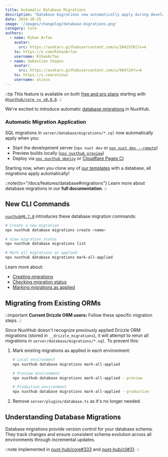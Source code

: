 ```yaml
---
title: Automatic Database Migrations
description: "Database migrations now automatically apply during development and deployment."
date: 2024-10-25
image: '/images/changelog/database-migrations.png'
category: Core
authors:
  - name: Rihan Arfan
    avatar:
      src: https://avatars.githubusercontent.com/u/20425781?v=4
    to: https://x.com/RihanArfan
    username: RihanArfan
  - name: Sebastien Chopin
    avatar: 
      src: https://avatars.githubusercontent.com/u/904724?v=4
    to: https://x.com/atinux
    username: atinux
---
```


::tip
This feature is available on both [free and pro plans](/pricing) starting with [`@nuxthub/core >= v0.8.0`](https://github.com/nuxt-hub/core/releases).
::

We're excited to introduce automatic [database migrations](/docs/features/database#migrations) in NuxtHub.

### Automatic Migration Application

SQL migrations in `server/database/migrations/*.sql` now automatically apply when you:
- Start the development server (`npx nuxt dev` or [`npx nuxt dev --remote`](/docs/getting-started/remote-storage))
- Preview builds locally ([`npx nuxthub preview`](/changelog/nuxthub-preview))
- Deploy via [`npx nuxthub deploy`](/docs/getting-started/deploy#nuxthub-cli) or [Cloudflare Pages CI](/docs/getting-started/deploy#cloudflare-pages-ci)

Starting now, when you clone any of [our templates](/templates) with a database, all migrations apply automatically!

::note{to="/docs/features/database#migrations"}
Learn more about database migrations in our **full documentation**.
::

## New CLI Commands

[`nuxthub@0.7.0`](https://github.com/nuxt-hub/cli) introduces these database migration commands:

```bash [Terminal]
# Create a new migration
npx nuxthub database migrations create <name>

# View migration status
npx nuxthub database migrations list

# Mark all migrations as applied
npx nuxthub database migrations mark-all-applied
```

Learn more about:
- [Creating migrations](/docs/features/database#creating-migrations)
- [Checking migration status](/docs/features/database#checking-migration-status)
- [Marking migrations as applied](/docs/features/database#marking-migrations-as-applied)

## Migrating from Existing ORMs

::important
**Current Drizzle ORM users:** Follow these specific migration steps.
::

Since NuxtHub doesn't recognize previously applied Drizzle ORM migrations (stored in `__drizzle_migrations`), it will attempt to rerun all migrations in `server/database/migrations/*.sql`. To prevent this:

1. Mark existing migrations as applied in each environment:

    ```bash [Terminal]
    # Local environment
    npx nuxthub database migrations mark-all-applied

    # Preview environment
    npx nuxthub database migrations mark-all-applied --preview

    # Production environment
    npx nuxthub database migrations mark-all-applied --production
    ```

2. Remove `server/plugins/database.ts` as it's no longer needed.

## Understanding Database Migrations

Database migrations provide version control for your database schema. They track changes and ensure consistent schema evolution across all environments through incremental updates.

::note
Implemented in [nuxt-hub/core#333](https://github.com/nuxt-hub/core/pull/333) and [nuxt-hub/cli#31](https://github.com/nuxt-hub/cli/pull/31).
::
